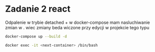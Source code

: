 # Zadanie 2 react 

Odpalenie w trybie detached + w docker-compose mam nasluchiwanie zmian w . wiec zmiany beda wiczone przy edycji w projekcie tego typu 

```bash
docker-compose up --build -d 
```

```bash
docker exec -it <next-container> /bin/bash
```
